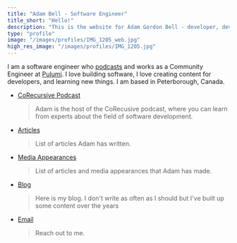 ```yaml
---
title: "Adam Bell - Software Engineer"
title_short: "Hello!"
description: "This is the website for Adam Gordon Bell - developer, developer relations engineer, podcaster, and human."
type: "profile"
image: "/images/profiles/IMG_1205_web.jpg"
high_res_image: "/images/profiles/IMG_1205.jpg"
---
```

I am a software engineer who [podcasts](https://corecursive.com/) and works as a Community Engineer at [Pulumi](https://www.pulumi.com/adam). I love building software, I love creating content for developers, and learning new things.  I am based in Peterborough, Canada.  

- [CoRecursive Podcast](https://corecursive.com/)

    >  Adam is the host of the CoRecusive podcast, where you can learn from experts about the field of software development.

- [Articles](/articles/)

    >  List of articles Adam has written.

- [Media Appearances](/media/)

    >  List of articles and media appearances that Adam has made.

- [Blog](/blog/)

    >  Here is my blog.  I don't write as often as I should but I've built up some content over the years
- [Email](mailto:adam@corecursive.com)

    > Reach out to me.